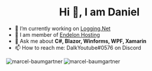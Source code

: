 <h1 align="center">Hi 👋, I am Daniel</h1>

- 🔭 I’m currently working on [Logging.Net](https://github.com/Dalk-GitHub/Logging.Net)
- 👥 I am member of [Endelon Hosting](https://github.com/Endelon-Hosting)
- 💬 Ask me about **C#, Blazor, Winforms, WPF, Xamarin**
- 📫 How to reach me: DalkYoutube#0576 on Discord

<img align="left" src="https://github-readme-stats.vercel.app/api/top-langs?username=Dalk-GitHub&show_icons=true&locale=en&layout=compact" alt="marcel-baumgartner" />
<img align="center" src="https://github-readme-stats.vercel.app/api?username=Dalk-GitHub&show_icons=true&locale=en" alt="marcel-baumgartner" />
